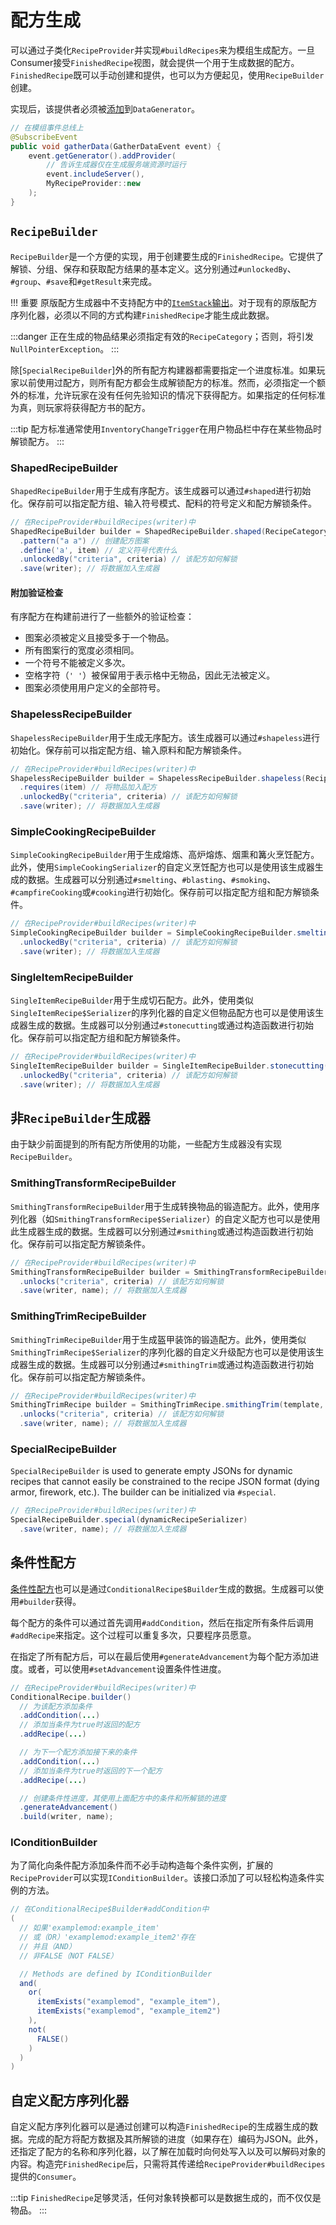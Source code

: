 配方生成
========

可以通过子类化`RecipeProvider`并实现`#buildRecipes`来为模组生成配方。一旦Consumer接受`FinishedRecipe`视图，就会提供一个用于生成数据的配方。`FinishedRecipe`既可以手动创建和提供，也可以为方便起见，使用`RecipeBuilder`创建。

实现后，该提供者必须被[添加][datagen]到`DataGenerator`。

```java
// 在模组事件总线上
@SubscribeEvent
public void gatherData(GatherDataEvent event) {
    event.getGenerator().addProvider(
        // 告诉生成器仅在生成服务端资源时运行
        event.includeServer(),
        MyRecipeProvider::new
    );
}
```

`RecipeBuilder`
---------------

`RecipeBuilder`是一个方便的实现，用于创建要生成的`FinishedRecipe`。它提供了解锁、分组、保存和获取配方结果的基本定义。这分别通过`#unlockedBy`、`#group`、`#save`和`#getResult`来完成。

!!! 重要
    原版配方生成器中不支持配方中的[`ItemStack`输出][stack]。对于现有的原版配方序列化器，必须以不同的方式构建`FinishedRecipe`才能生成此数据。

:::danger
    正在生成的物品结果必须指定有效的`RecipeCategory`；否则，将引发`NullPointerException`。
:::

除[`SpecialRecipeBuilder`]外的所有配方构建器都需要指定一个进度标准。如果玩家以前使用过配方，则所有配方都会生成解锁配方的标准。然而，必须指定一个额外的标准，允许玩家在没有任何先验知识的情况下获得配方。如果指定的任何标准为真，则玩家将获得配方书的配方。

:::tip
    配方标准通常使用`InventoryChangeTrigger`在用户物品栏中存在某些物品时解锁配方。
:::

### ShapedRecipeBuilder

`ShapedRecipeBuilder`用于生成有序配方。该生成器可以通过`#shaped`进行初始化。保存前可以指定配方组、输入符号模式、配料的符号定义和配方解锁条件。

```java
// 在RecipeProvider#buildRecipes(writer)中
ShapedRecipeBuilder builder = ShapedRecipeBuilder.shaped(RecipeCategory.MISC, result)
  .pattern("a a") // 创建配方图案
  .define('a', item) // 定义符号代表什么
  .unlockedBy("criteria", criteria) // 该配方如何解锁
  .save(writer); // 将数据加入生成器
```

#### 附加验证检查

有序配方在构建前进行了一些额外的验证检查：

* 图案必须被定义且接受多于一个物品。
* 所有图案行的宽度必须相同。
* 一个符号不能被定义多次。
* 空格字符（`' '`）被保留用于表示格中无物品，因此无法被定义。
* 图案必须使用用户定义的全部符号。

### ShapelessRecipeBuilder

`ShapelessRecipeBuilder`用于生成无序配方。该生成器可以通过`#shapeless`进行初始化。保存前可以指定配方组、输入原料和配方解锁条件。

```java
// 在RecipeProvider#buildRecipes(writer)中
ShapelessRecipeBuilder builder = ShapelessRecipeBuilder.shapeless(RecipeCategory.MISC, result)
  .requires(item) // 将物品加入配方
  .unlockedBy("criteria", criteria) // 该配方如何解锁
  .save(writer); // 将数据加入生成器
```

### SimpleCookingRecipeBuilder

`SimpleCookingRecipeBuilder`用于生成熔炼、高炉熔炼、烟熏和篝火烹饪配方。此外，使用`SimpleCookingSerializer`的自定义烹饪配方也可以是使用该生成器生成的数据。生成器可以分别通过`#smelting`、`#blasting`、`#smoking`、`#campfireCooking`或`#cooking`进行初始化。保存前可以指定配方组和配方解锁条件。

```java
// 在RecipeProvider#buildRecipes(writer)中
SimpleCookingRecipeBuilder builder = SimpleCookingRecipeBuilder.smelting(input, RecipeCategory.MISC, result, experience, cookingTime)
  .unlockedBy("criteria", criteria) // 该配方如何解锁
  .save(writer); // 将数据加入生成器
```

### SingleItemRecipeBuilder

`SingleItemRecipeBuilder`用于生成切石配方。此外，使用类似`SingleItemRecipe$Serializer`的序列化器的自定义但物品配方也可以是使用该生成器生成的数据。生成器可以分别通过`#stonecutting`或通过构造函数进行初始化。保存前可以指定配方组和配方解锁条件。

```java
// 在RecipeProvider#buildRecipes(writer)中
SingleItemRecipeBuilder builder = SingleItemRecipeBuilder.stonecutting(input, RecipeCategory.MISC, result)
  .unlockedBy("criteria", criteria) // 该配方如何解锁
  .save(writer); // 将数据加入生成器
```

非`RecipeBuilder`生成器
-----------------------

由于缺少前面提到的所有配方所使用的功能，一些配方生成器没有实现`RecipeBuilder`。

### SmithingTransformRecipeBuilder

`SmithingTransformRecipeBuilder`用于生成转换物品的锻造配方。此外，使用序列化器（如`SmithingTransformRecipe$Serializer`）的自定义配方也可以是使用此生成器生成的数据。生成器可以分别通过`#smithing`或通过构造函数进行初始化。保存前可以指定配方解锁条件。

```java
// 在RecipeProvider#buildRecipes(writer)中
SmithingTransformRecipeBuilder builder = SmithingTransformRecipeBuilder.smithing(template, base, addition, RecipeCategory.MISC, result)
  .unlocks("criteria", criteria) // 该配方如何解锁
  .save(writer, name); // 将数据加入生成器
```

### SmithingTrimRecipeBuilder

`SmithingTrimRecipeBuilder`用于生成盔甲装饰的锻造配方。此外，使用类似`SmithingTrimRecipe$Serializer`的序列化器的自定义升级配方也可以是使用该生成器生成的数据。生成器可以分别通过`#smithingTrim`或通过构造函数进行初始化。保存前可以指定配方解锁条件。

```java
// 在RecipeProvider#buildRecipes(writer)中
SmithingTrimRecipe builder = SmithingTrimRecipe.smithingTrim(template, base, addition, RecipeCategory.MISC)
  .unlocks("criteria", criteria) // 该配方如何解锁
  .save(writer, name); // 将数据加入生成器
```

### SpecialRecipeBuilder

`SpecialRecipeBuilder` is used to generate empty JSONs for dynamic recipes that cannot easily be constrained to the recipe JSON format (dying armor, firework, etc.). The builder can be initialized via `#special`.

```java
// 在RecipeProvider#buildRecipes(writer)中
SpecialRecipeBuilder.special(dynamicRecipeSerializer)
  .save(writer, name); // 将数据加入生成器
```

条件性配方
---------

[条件性配方][conditional]也可以是通过`ConditionalRecipe$Builder`生成的数据。生成器可以使用`#builder`获得。

每个配方的条件可以通过首先调用`#addCondition`，然后在指定所有条件后调用`#addRecipe`来指定。这个过程可以重复多次，只要程序员愿意。

在指定了所有配方后，可以在最后使用`#generateAdvancement`为每个配方添加进度。或者，可以使用`#setAdvancement`设置条件性进度。

```java
// 在RecipeProvider#buildRecipes(writer)中
ConditionalRecipe.builder()
  // 为该配方添加条件
  .addCondition(...)
  // 添加当条件为true时返回的配方
  .addRecipe(...)

  // 为下一个配方添加接下来的条件
  .addCondition(...)
  // 添加当条件为true时返回的下一个配方
  .addRecipe(...)

  // 创建条件性进度，其使用上面配方中的条件和所解锁的进度
  .generateAdvancement()
  .build(writer, name);
```

### IConditionBuilder

为了简化向条件配方添加条件而不必手动构造每个条件实例，扩展的`RecipeProvider`可以实现`IConditionBuilder`。该接口添加了可以轻松构造条件实例的方法。

```java
// 在ConditionalRecipe$Builder#addCondition中
(
  // 如果'examplemod:example_item'
  // 或（OR）'examplemod:example_item2'存在
  // 并且（AND）
  // 非FALSE（NOT FALSE）

  // Methods are defined by IConditionBuilder
  and( 
    or(
      itemExists("examplemod", "example_item"),
      itemExists("examplemod", "example_item2")
    ),
    not(
      FALSE()
    )
  )
)
```

自定义配方序列化器
-----------------

自定义配方序列化器可以是通过创建可以构造`FinishedRecipe`的生成器生成的数据。完成的配方将配方数据及其所解锁的进度（如果存在）编码为JSON。此外，还指定了配方的名称和序列化器，以了解在加载时向何处写入以及可以解码对象的内容。构造完`FinishedRecipe`后，只需将其传递给`RecipeProvider#buildRecipes`提供的`Consumer`。

:::tip
    `FinishedRecipe`足够灵活，任何对象转换都可以是数据生成的，而不仅仅是物品。
:::

[datagen]: ../index.md#data-providers
[ingredients]: ../../resources/server/recipes/ingredients.md#forge-types
[stack]: ../../resources/server/recipes/index.md#recipe-itemstack-result
[conditional]: ../../resources/server/conditional.md
[special]: #specialrecipebuilder
